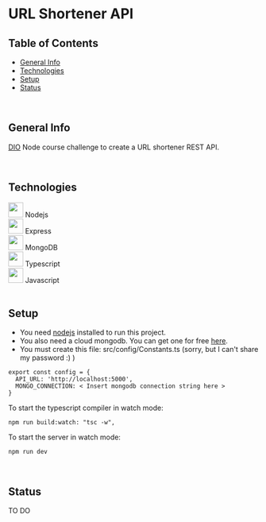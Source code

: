 # URL Shortener API

## Table of Contents

* [General Info](#general-info)
* [Technologies](#technologies)
* [Setup](#setup)
* [Status](#status)

<br>

## General Info

[DIO](https://www.dio.me/) Node course challenge to create a URL shortener REST API.

<br>	

## Technologies


<div>
  <img src="https://cdn.jsdelivr.net/gh/devicons/devicon/icons/nodejs/nodejs-original.svg" width=30px/>
  Nodejs
</div>
<div>
  <img src="https://cdn.jsdelivr.net/gh/devicons/devicon/icons/express/express-original.svg" width=30px/>     
  Express
</div>
<div>
  <img src="https://cdn.jsdelivr.net/gh/devicons/devicon/icons/mongodb/mongodb-original-wordmark.svg" width=30px/>             
  MongoDB
</div>
<div>
  <img src="https://cdn.jsdelivr.net/gh/devicons/devicon/icons/typescript/typescript-plain.svg" width=30px/>
  Typescript
</div>
<div>
  <img src="https://cdn.jsdelivr.net/gh/devicons/devicon/icons/javascript/javascript-plain.svg" width=30px/>
  Javascript
</div>

<br>

## Setup

* You need [nodejs](https://nodejs.org/) installed to run this project.
* You also need a cloud mongodb. You can get one for free [here](https://www.mongodb.com/).
* You must create this file: src/config/Constants.ts (sorry, but I can't share my password :) )

```
export const config = {
  API_URL: 'http://localhost:5000',
  MONGO_CONNECTION: < Insert mongodb connection string here >
}
```

To start the typescript compiler in watch mode:
```
npm run build:watch: "tsc -w",
```

To start the server in watch mode:
```
npm run dev
```

<br>

## Status

TO DO
